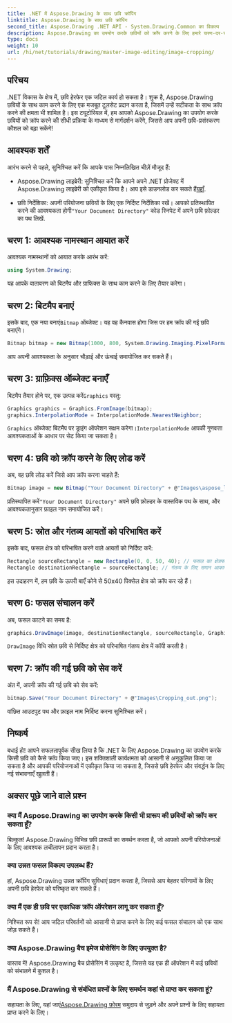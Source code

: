```yaml
---
title: .NET में Aspose.Drawing के साथ छवि क्रॉपिंग
linktitle: Aspose.Drawing के साथ छवि क्रॉपिंग
second_title: Aspose.Drawing .NET API - System.Drawing.Common का विकल्प
description: Aspose.Drawing का उपयोग करके छवियों को क्रॉप करने के लिए हमारे चरण-दर-चरण गाइड के साथ अपने .NET अनुप्रयोगों में छवि हेरफेर की शक्ति को अनलॉक करें। यह ट्यूटोरियल बिटमैप बनाने से लेकर अंतिम क्रॉप की गई छवि को सहेजने तक, आपको जो कुछ भी जानना चाहिए, उसे कवर करता है।
type: docs
weight: 10
url: /hi/net/tutorials/drawing/master-image-editing/image-cropping/
---
```

## परिचय

.NET विकास के क्षेत्र में, छवि हेरफेर एक जटिल कार्य हो सकता है। शुक्र है, Aspose.Drawing छवियों के साथ काम करने के लिए एक मजबूत टूलसेट प्रदान करता है, जिसमें उन्हें सटीकता के साथ क्रॉप करने की क्षमता भी शामिल है। इस ट्यूटोरियल में, हम आपको Aspose.Drawing का उपयोग करके छवियों को क्रॉप करने की सीधी प्रक्रिया के माध्यम से मार्गदर्शन करेंगे, जिससे आप अपनी छवि-प्रसंस्करण कौशल को बढ़ा सकेंगे!

## आवश्यक शर्तें

आरंभ करने से पहले, सुनिश्चित करें कि आपके पास निम्नलिखित चीज़ें मौजूद हैं:

- Aspose.Drawing लाइब्रेरी: सुनिश्चित करें कि आपने अपने .NET प्रोजेक्ट में Aspose.Drawing लाइब्रेरी को एकीकृत किया है। आप इसे डाउनलोड कर सकते हैं[यहाँ](https://releases.aspose.com/drawing/net/).
  
-  छवि निर्देशिका: अपनी परियोजना छवियों के लिए एक निर्दिष्ट निर्देशिका रखें। आपको प्रतिस्थापित करने की आवश्यकता होगी`"Your Document Directory"` कोड स्निपेट में अपने छवि फ़ोल्डर का पथ लिखें.

## चरण 1: आवश्यक नामस्थान आयात करें

आवश्यक नामस्थानों को आयात करके आरंभ करें:

```csharp
using System.Drawing;
```

यह आपके वातावरण को बिटमैप और ग्राफिक्स के साथ काम करने के लिए तैयार करेगा।

## चरण 2: बिटमैप बनाएं

 इसके बाद, एक नया बनाएं`Bitmap` ऑब्जेक्ट। यह वह कैनवास होगा जिस पर हम क्रॉप की गई छवि बनाएंगे।

```csharp
Bitmap bitmap = new Bitmap(1000, 800, System.Drawing.Imaging.PixelFormat.Format32bppPArgb);
```

आप अपनी आवश्यकता के अनुसार चौड़ाई और ऊंचाई समायोजित कर सकते हैं।

## चरण 3: ग्राफ़िक्स ऑब्जेक्ट बनाएँ

 बिटमैप तैयार होने पर, एक उत्पन्न करें`Graphics` वस्तु:

```csharp
Graphics graphics = Graphics.FromImage(bitmap);
graphics.InterpolationMode = InterpolationMode.NearestNeighbor;
```

`Graphics` ऑब्जेक्ट बिटमैप पर ड्राइंग ऑपरेशन सक्षम करेगा।`InterpolationMode` आपकी गुणवत्ता आवश्यकताओं के आधार पर सेट किया जा सकता है।

## चरण 4: छवि को क्रॉप करने के लिए लोड करें

अब, वह छवि लोड करें जिसे आप क्रॉप करना चाहते हैं:

```csharp
Bitmap image = new Bitmap("Your Document Directory" + @"Images\aspose_logo.png");
```

 प्रतिस्थापित करें`"Your Document Directory"` अपने छवि फ़ोल्डर के वास्तविक पथ के साथ, और आवश्यकतानुसार फ़ाइल नाम समायोजित करें।

## चरण 5: स्रोत और गंतव्य आयतों को परिभाषित करें

इसके बाद, फसल क्षेत्र को परिभाषित करने वाले आयतों को निर्दिष्ट करें:

```csharp
Rectangle sourceRectangle = new Rectangle(0, 0, 50, 40); // फसल का क्षेत्रफल
Rectangle destinationRectangle = sourceRectangle; // गंतव्य के लिए समान आकार
```

इस उदाहरण में, हम छवि के ऊपरी बाएँ कोने से 50x40 पिक्सेल क्षेत्र को क्रॉप कर रहे हैं।

## चरण 6: फसल संचालन करें

अब, फसल काटने का समय है:

```csharp
graphics.DrawImage(image, destinationRectangle, sourceRectangle, GraphicsUnit.Pixel);
```

`DrawImage` विधि स्रोत छवि से निर्दिष्ट क्षेत्र को परिभाषित गंतव्य क्षेत्र में कॉपी करती है।

## चरण 7: क्रॉप की गई छवि को सेव करें

अंत में, अपनी क्रॉप की गई छवि को सेव करें:

```csharp
bitmap.Save("Your Document Directory" + @"Images\Cropping_out.png");
```

वांछित आउटपुट पथ और फ़ाइल नाम निर्दिष्ट करना सुनिश्चित करें।

## निष्कर्ष

बधाई हो! आपने सफलतापूर्वक सीख लिया है कि .NET के लिए Aspose.Drawing का उपयोग करके किसी छवि को कैसे क्रॉप किया जाए। इस शक्तिशाली कार्यक्षमता को आसानी से अनुकूलित किया जा सकता है और आपकी परियोजनाओं में एकीकृत किया जा सकता है, जिससे छवि हेरफेर और संवर्द्धन के लिए नई संभावनाएँ खुलती हैं।

## अक्सर पूछे जाने वाले प्रश्न

### क्या मैं Aspose.Drawing का उपयोग करके किसी भी प्रारूप की छवियों को क्रॉप कर सकता हूँ?

बिल्कुल! Aspose.Drawing विभिन्न छवि प्रारूपों का समर्थन करता है, जो आपको अपनी परियोजनाओं के लिए आवश्यक लचीलापन प्रदान करता है।

### क्या उन्नत फसल विकल्प उपलब्ध हैं?

हां, Aspose.Drawing उन्नत क्रॉपिंग सुविधाएं प्रदान करता है, जिससे आप बेहतर परिणामों के लिए अपनी छवि हेरफेर को परिष्कृत कर सकते हैं।

### क्या मैं एक ही छवि पर एकाधिक क्रॉप ऑपरेशन लागू कर सकता हूँ?

निश्चित रूप से! आप जटिल परिवर्तनों को आसानी से प्राप्त करने के लिए कई फसल संचालन को एक साथ जोड़ सकते हैं।

### क्या Aspose.Drawing बैच इमेज प्रोसेसिंग के लिए उपयुक्त है?

वास्तव में! Aspose.Drawing बैच प्रोसेसिंग में उत्कृष्ट है, जिससे यह एक ही ऑपरेशन में कई छवियों को संभालने में कुशल है।

### मैं Aspose.Drawing से संबंधित प्रश्नों के लिए समर्थन कहां से प्राप्त कर सकता हूं?

सहायता के लिए, यहां जाएं[Aspose.Drawing फ़ोरम](https://forum.aspose.com/c/diagram/17) समुदाय से जुड़ने और अपने प्रश्नों के लिए सहायता प्राप्त करने के लिए।
